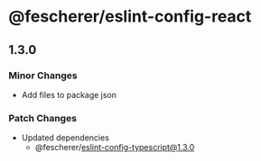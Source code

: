 # @fescherer/eslint-config-react

## 1.3.0

### Minor Changes

- Add files to package json

### Patch Changes

- Updated dependencies
  - @fescherer/eslint-config-typescript@1.3.0
